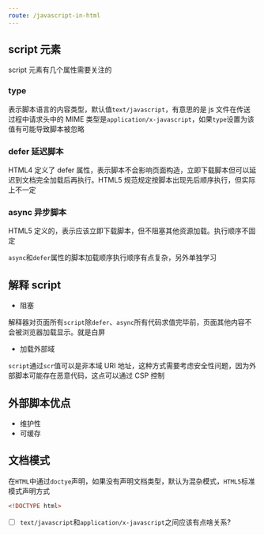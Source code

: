 ```yaml
---
route: /javascript-in-html
---
```


## script 元素

script 元素有几个属性需要关注的

### type

表示脚本语言的内容类型，默认值`text/javascript`，有意思的是 js 文件在传送过程中请求头中的 MIME 类型是`application/x-javascript`，如果`type`设置为该值有可能导致脚本被忽略

### defer 延迟脚本

HTML4 定义了 defer 属性，表示脚本不会影响页面构造，立即下载脚本但可以延迟到文档完全加载后再执行。HTML5 规范规定按脚本出现先后顺序执行，但实际上不一定

### async 异步脚本

HTML5 定义的，表示应该立即下载脚本，但不阻塞其他资源加载。执行顺序不固定

`async`和`defer`属性的脚本加载顺序执行顺序有点复杂，另外单独学习

## 解释 script

- 阻塞

解释器对页面所有`script`除`defer`、`async`所有代码求值完毕前，页面其他内容不会被浏览器加载显示。就是白屏

- 加载外部域

`script`通过`scr`值可以是非本域 URI 地址，这种方式需要考虑安全性问题，因为外部脚本可能存在恶意代码，这点可以通过 CSP 控制

## 外部脚本优点

- 维护性
- 可缓存

## 文档模式

在`HTML`中通过`doctye`声明，如果没有声明文档类型，默认为混杂模式，`HTML5`标准模式声明方式

```html
<!DOCTYPE html>
```

- [ ] `text/javascript`和`application/x-javascript`之间应该有点啥关系?
